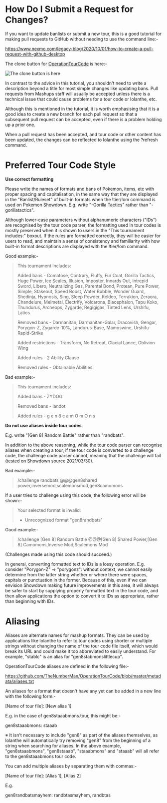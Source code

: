 # How Do I Submit a Request for Changes?

If you want to update banlists or submit a new tour, this is a good tutorial for making pull requests to GitHub without needing to use the command line:-

https://www.nexmo.com/legacy-blog/2020/10/01/how-to-create-a-pull-request-with-github-desktop

The clone button for [OperationTourCode](https://github.com/TheNumberMan/OperationTourCode) is here:-

![The clone button is here](https://i.imgur.com/JSnwfC5.png)

In contrast to the advice in this tutorial, you shouldn't need to write a description beyond a title for most simple changes like updating bans. Pull requests from Mashups staff will usually be accepted unless there is a technical issue that could cause problems for a tour code or Iolanthe, etc.

Although this is mentioned in the tutorial, it is worth emphasising that it is a good idea to create a new branch for each pull request so that a subsequent pull request can be accepted, even if there is a problem holding up a prior one.

When a pull request has been accepted, and tour code or other content has been updated, the changes can be reflected to Iolanthe using the ?refresh command.

# Preferred Tour Code Style

**Use correct formatting**

Please write the names of formats and bans of Pokemon, items, etc with proper spacing and capitalisation, in the same way that they are displayed in the "Banlist/Ruleset" of built-in formats when the !tier/!om command is used on Pokemon Showdown. E.g. write "-Gorilla Tactics" rather than "-gorillatactics".

  

Although lower-case parameters without alphanumeric characters ("IDs") are recognised by the tour code parser, the formatting used in tour codes is mostly preserved when it is shown to users in the "This tournament includes:" boxout. If the rules are formatted correctly, they will be easier for users to read, and maintain a sense of consistency and familiarity with how built-in format descriptions are displayed with the !tier/!om command.

  

Good example:-

  

> This tournament includes:
> 
> Added bans - Comatose, Contrary, Fluffy, Fur Coat, Gorilla Tactics,
> Huge Power, Ice Scales, Illusion, Imposter, Innards Out, Intrepid
> Sword, Libero, Neutralizing Gas, Parental Bond, Protean, Pure Power,
> Simple, Stakeout, Speed Boost, Water Bubble, Wonder Guard, Shedinja,
> Hypnosis, Sing, Sleep Powder, Keldeo, Terrakion, Zeraora, Chandelure,
> Melmetal, Electrify, Volcarona, Blacephalon, Tapu Koko, Thundurus,
> Archeops, Zygarde, Regigigas, Tinted Lens, Urshifu, Latios
> 
> Removed bans - Darmanitan, Darmanitan-Galar, Dracovish, Gengar,
> Porygon-Z, Zygarde-10%, Landorus-Base, Mamoswine, Urshifu-Rapid-Strike
> 
> Added restrictions - Transform, No Retreat, Glacial Lance, Oblivion
> Wing
> 
> Added rules - 2 Ability Clause
> 
> Removed rules - Obtainable Abilities

  

Bad example:-

  

> This tournament includes:
> 
> Added bans - ZYDOG
> 
> Removed bans - landot
> 
> Added rules - g e n 8 c a m O m O n s

  

**Do not use aliases inside tour codes**

E.g. write "[Gen 8] Random Battle" rather than "randbats".

  

In addition to the above reasoning, while the tour code parser can recognise aliases when creating a tour, if the tour code is converted to a challenge code, the challenge code parser cannot, meaning that the challenge will fail (tested on Showdown source 2021/03/30).

  

Bad example:-

  

> /challenge randbats @@@gen8shared
> power,inversemod,scalemonsmod,gen8camomons

  

If a user tries to challenge using this code, the following error will be shown:-

  

> Your selected format is invalid:
> 
>   
> 
> - Unrecognized format "gen8randbats"

  

Good example:-

  

> /challenge [Gen 8] Random Battle @@@[Gen 8] Shared Power,[Gen 8]
> Camomons,Inverse Mod,Scalemons Mod

  

(Challenges made using this code should succeed.)

  

In general, converting formatted text to IDs is a lossy operation. E.g. consider "Porygon-Z" => "porygonz": without context, we cannot easily determine from the latter string whether or where there were spaces, capitals or punctuation in the former. Because of this, even if we can envision Showdown making future improvements in this area, it will always be safer to start by supplying properly formatted text in the tour code, and then allow applications the option to convert it to IDs as appropriate, rather than beginning with IDs.

  

# Aliasing

  

Aliases are alternate names for mashup formats. They can be used by applications like Iolanthe to refer to tour codes using shorter or multiple strings without changing the name of the tour code file itself, which would break its URL and could make it too abbreviated to easily understand. For example, "stablc" is an alias for "gen8stabmonslittlecup".

  

OperationTourCode aliases are defined in the following file:-

  

https://github.com/TheNumberMan/OperationTourCode/blob/master/metadata/aliases.txt

  

An aliases for a format that doesn't have any yet can be added in a new line with the following form:-

  

[Name of tour file]: [New alias 1]

  

E.g. in the case of gen8staaabmons.tour, this might be:-

  

gen8staaabmons: staaab

  

※ It isn't necessary to include "gen8" as part of the aliases themselves, as Iolanthe will automatically try removing "gen8" from the beginning of a string when searching for aliases. In the above example, "gen8staaabmons", "gen8staaab", "staaabmons" and "staaab" will all refer to the gen8staaabmons tour code.

  

You can add multiple aliases by separating them with commas:-

  

[Name of tour file]: [Alias 1], [Alias 2]

  

E.g.

  

gen8randbatsmayhem: randbtasmayhem, randbtas